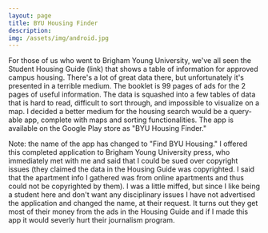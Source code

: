 ```yaml
---
layout: page
title: BYU Housing Finder
description: 
img: /assets/img/android.jpg
---
```


For those of us who went to Brigham Young University, we've all seen the Student Housing Guide (link) that shows a table of information for approved campus housing.  There's a lot of great data there, but unfortunately it's presented in a terrible medium.  The booklet is 99 pages of ads for the 2 pages of useful information.  The data is squashed into a few tables of data that is hard to read, difficult to sort through, and impossible to visualize on a map.  I decided a better medium for the housing search would be a query-able app, complete with maps and sorting functionalities.  The app is available on the Google Play store as "BYU Housing Finder."

Note: the name of the app has changed to "Find BYU Housing."  I offered this completed application to Brigham Young University press, who immediately met with me and said that I could be sued over copyright issues (they claimed the data in the Housing Guide was copyrighted.  I said that the apartment info I gathered was from online apartments and thus could not be copyrighted by them).  I was a little miffed, but since I like being a student here and don't want any disciplinary issues I have not advertised the application and changed the name, at their request.  It turns out they get most of their money from the ads in the Housing Guide and if I made this app it would severly hurt their journalism program. 
